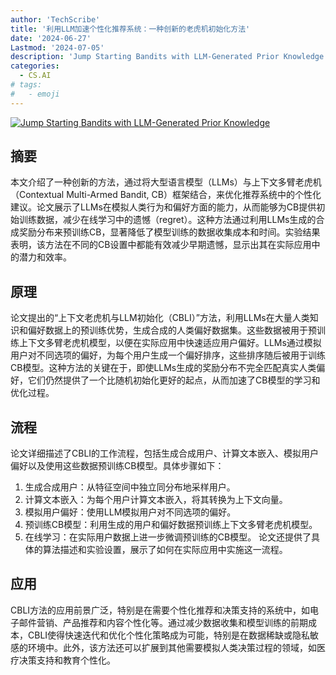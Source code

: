 ```yaml
---
author: 'TechScribe'
title: '利用LLM加速个性化推荐系统：一种创新的老虎机初始化方法'
date: '2024-06-27'
Lastmod: '2024-07-05'
description: 'Jump Starting Bandits with LLM-Generated Prior Knowledge'
categories:
  - CS.AI
# tags:
#   - emoji
---
```


[![Jump Starting Bandits with LLM-Generated Prior Knowledge](https://arxiv-research-1301205113.cos.ap-guangzhou.myqcloud.com/images/2406.19317v1.pdf_0.jpg)](https://arxiv.org/abs/2406.19317v1)

## 摘要

本文介绍了一种创新的方法，通过将大型语言模型（LLMs）与上下文多臂老虎机（Contextual Multi-Armed Bandit, CB）框架结合，来优化推荐系统中的个性化建议。论文展示了LLMs在模拟人类行为和偏好方面的能力，从而能够为CB提供初始训练数据，减少在线学习中的遗憾（regret）。这种方法通过利用LLMs生成的合成奖励分布来预训练CB，显著降低了模型训练的数据收集成本和时间。实验结果表明，该方法在不同的CB设置中都能有效减少早期遗憾，显示出其在实际应用中的潜力和效率。<!--more-->

## 原理

论文提出的“上下文老虎机与LLM初始化（CBLI）”方法，利用LLMs在大量人类知识和偏好数据上的预训练优势，生成合成的人类偏好数据集。这些数据被用于预训练上下文多臂老虎机模型，以便在实际应用中快速适应用户偏好。LLMs通过模拟用户对不同选项的偏好，为每个用户生成一个偏好排序，这些排序随后被用于训练CB模型。这种方法的关键在于，即使LLMs生成的奖励分布不完全匹配真实人类偏好，它们仍然提供了一个比随机初始化更好的起点，从而加速了CB模型的学习和优化过程。

## 流程

论文详细描述了CBLI的工作流程，包括生成合成用户、计算文本嵌入、模拟用户偏好以及使用这些数据预训练CB模型。具体步骤如下：
1. 生成合成用户：从特征空间中独立同分布地采样用户。
2. 计算文本嵌入：为每个用户计算文本嵌入，将其转换为上下文向量。
3. 模拟用户偏好：使用LLM模拟用户对不同选项的偏好。
4. 预训练CB模型：利用生成的用户和偏好数据预训练上下文多臂老虎机模型。
5. 在线学习：在实际用户数据上进一步微调预训练的CB模型。
论文还提供了具体的算法描述和实验设置，展示了如何在实际应用中实施这一流程。

## 应用

CBLI方法的应用前景广泛，特别是在需要个性化推荐和决策支持的系统中，如电子邮件营销、产品推荐和内容个性化等。通过减少数据收集和模型训练的前期成本，CBLI使得快速迭代和优化个性化策略成为可能，特别是在数据稀缺或隐私敏感的环境中。此外，该方法还可以扩展到其他需要模拟人类决策过程的领域，如医疗决策支持和教育个性化。